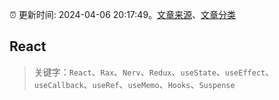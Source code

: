 :alarm_clock: 更新时间: 2024-04-06 20:17:49。[文章来源](/README.md)、[文章分类](/TAGS.md)

## React


> 关键字：`React`、`Rax`、`Nerv`、`Redux`、`useState`、`useEffect`、`useCallback`、`useRef`、`useMemo`、`Hooks`、`Suspense`



